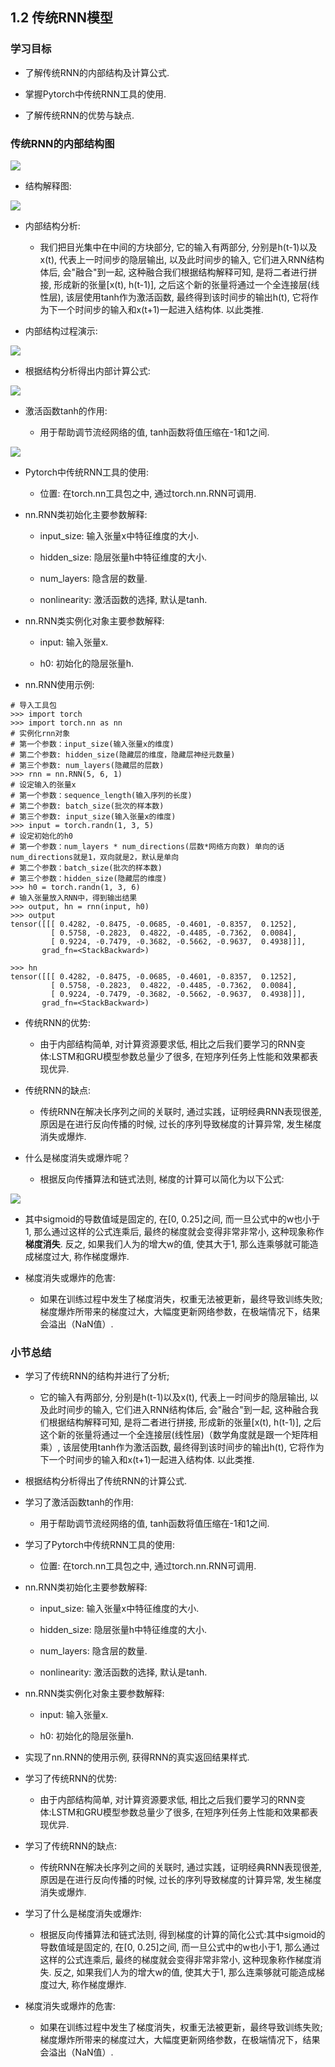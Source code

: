 ## 1.2 传统RNN模型

### 学习目标

- 了解传统RNN的内部结构及计算公式.

- 掌握Pytorch中传统RNN工具的使用.

- 了解传统RNN的优势与缺点.

### 传统RNN的内部结构图

![](https://gitee.com/hxc8/images1/raw/master/img/202407172133720.jpg)

- 结构解释图:

![](https://gitee.com/hxc8/images1/raw/master/img/202407172133606.jpg)

- 内部结构分析:

	- 我们把目光集中在中间的方块部分, 它的输入有两部分, 分别是h(t-1)以及x(t), 代表上一时间步的隐层输出, 以及此时间步的输入, 它们进入RNN结构体后, 会"融合"到一起, 这种融合我们根据结构解释可知, 是将二者进行拼接, 形成新的张量[x(t), h(t-1)], 之后这个新的张量将通过一个全连接层(线性层), 该层使用tanh作为激活函数, 最终得到该时间步的输出h(t), 它将作为下一个时间步的输入和x(t+1)一起进入结构体. 以此类推.

- 内部结构过程演示:

![](D:/download/youdaonote-pull-master/data/Technology/人工智能/HM人工智能AI进阶/阶段五%20NLP自然语言处理/4--第四章%20RNN架构解析/images/WEBRESOURCE92903a5da6599a442bc8b58116204d11RNN21.gif)

- 根据结构分析得出内部计算公式:

![](https://gitee.com/hxc8/images1/raw/master/img/202407172133806.jpg)

- 激活函数tanh的作用:

	- 用于帮助调节流经网络的值, tanh函数将值压缩在-1和1之间.

![](https://gitee.com/hxc8/images1/raw/master/img/202407172133568.jpg)

- Pytorch中传统RNN工具的使用:

	- 位置: 在torch.nn工具包之中, 通过torch.nn.RNN可调用.

- nn.RNN类初始化主要参数解释:

	- input_size: 输入张量x中特征维度的大小.

	- hidden_size: 隐层张量h中特征维度的大小.

	- num_layers: 隐含层的数量.

	- nonlinearity: 激活函数的选择, 默认是tanh.

- nn.RNN类实例化对象主要参数解释:

	- input: 输入张量x.

	- h0: 初始化的隐层张量h.

- nn.RNN使用示例:

```
# 导入工具包
>>> import torch
>>> import torch.nn as nn
# 实例化rnn对象
# 第一个参数：input_size(输入张量x的维度)
# 第二个参数: hidden_size(隐藏层的维度，隐藏层神经元数量)
# 第三个参数: num_layers(隐藏层的层数)
>>> rnn = nn.RNN(5, 6, 1)
# 设定输入的张量x
# 第一个参数：sequence_length(输入序列的长度)
# 第二个参数: batch_size(批次的样本数)
# 第三个参数: input_size(输入张量x的维度)
>>> input = torch.randn(1, 3, 5)
# 设定初始化的h0
# 第一个参数：num_layers * num_directions(层数*网络方向数) 单向的话num_directions就是1，双向就是2，默认是单向
# 第二个参数：batch_size(批次的样本数)
# 第三个参数：hidden_size(隐藏层的维度)
>>> h0 = torch.randn(1, 3, 6)
# 输入张量放入RNN中，得到输出结果
>>> output, hn = rnn(input, h0)
>>> output
tensor([[[ 0.4282, -0.8475, -0.0685, -0.4601, -0.8357,  0.1252],
         [ 0.5758, -0.2823,  0.4822, -0.4485, -0.7362,  0.0084],
         [ 0.9224, -0.7479, -0.3682, -0.5662, -0.9637,  0.4938]]],
       grad_fn=<StackBackward>)

>>> hn
tensor([[[ 0.4282, -0.8475, -0.0685, -0.4601, -0.8357,  0.1252],
         [ 0.5758, -0.2823,  0.4822, -0.4485, -0.7362,  0.0084],
         [ 0.9224, -0.7479, -0.3682, -0.5662, -0.9637,  0.4938]]],
       grad_fn=<StackBackward>)

```

- 传统RNN的优势:

	- 由于内部结构简单, 对计算资源要求低, 相比之后我们要学习的RNN变体:LSTM和GRU模型参数总量少了很多, 在短序列任务上性能和效果都表现优异.

- 传统RNN的缺点:

	- 传统RNN在解决长序列之间的关联时, 通过实践，证明经典RNN表现很差, 原因是在进行反向传播的时候, 过长的序列导致梯度的计算异常, 发生梯度消失或爆炸.

- 什么是梯度消失或爆炸呢？

	- 根据反向传播算法和链式法则, 梯度的计算可以简化为以下公式:	

![](https://gitee.com/hxc8/images1/raw/master/img/202407172133480.jpg)

- 其中sigmoid的导数值域是固定的, 在[0, 0.25]之间, 而一旦公式中的w也小于1, 那么通过这样的公式连乘后, 最终的梯度就会变得非常非常小, 这种现象称作**梯度消失**. 反之, 如果我们人为的增大w的值, 使其大于1, 那么连乘够就可能造成梯度过大, 称作梯度爆炸.

- 梯度消失或爆炸的危害:

	- 如果在训练过程中发生了梯度消失，权重无法被更新，最终导致训练失败; 梯度爆炸所带来的梯度过大，大幅度更新网络参数，在极端情况下，结果会溢出（NaN值）.

### 小节总结

- 学习了传统RNN的结构并进行了分析;

	- 它的输入有两部分, 分别是h(t-1)以及x(t), 代表上一时间步的隐层输出, 以及此时间步的输入, 它们进入RNN结构体后, 会"融合"到一起, 这种融合我们根据结构解释可知, 是将二者进行拼接, 形成新的张量[x(t), h(t-1)], 之后这个新的张量将通过一个全连接层(线性层)（数学角度就是跟一个矩阵相乘）, 该层使用tanh作为激活函数, 最终得到该时间步的输出h(t), 它将作为下一个时间步的输入和x(t+1)一起进入结构体. 以此类推.

- 根据结构分析得出了传统RNN的计算公式.

- 学习了激活函数tanh的作用:

	- 用于帮助调节流经网络的值, tanh函数将值压缩在-1和1之间.

- 学习了Pytorch中传统RNN工具的使用:

	- 位置: 在torch.nn工具包之中, 通过torch.nn.RNN可调用.

- nn.RNN类初始化主要参数解释:

	- input_size: 输入张量x中特征维度的大小.

	- hidden_size: 隐层张量h中特征维度的大小.

	- num_layers: 隐含层的数量.

	- nonlinearity: 激活函数的选择, 默认是tanh.

- nn.RNN类实例化对象主要参数解释:

	- input: 输入张量x.

	- h0: 初始化的隐层张量h.

- 实现了nn.RNN的使用示例, 获得RNN的真实返回结果样式.

- 学习了传统RNN的优势:

	- 由于内部结构简单, 对计算资源要求低, 相比之后我们要学习的RNN变体:LSTM和GRU模型参数总量少了很多, 在短序列任务上性能和效果都表现优异.

- 学习了传统RNN的缺点:

	- 传统RNN在解决长序列之间的关联时, 通过实践，证明经典RNN表现很差, 原因是在进行反向传播的时候, 过长的序列导致梯度的计算异常, 发生梯度消失或爆炸.

- 学习了什么是梯度消失或爆炸:

	- 根据反向传播算法和链式法则, 得到梯度的计算的简化公式:其中sigmoid的导数值域是固定的, 在[0, 0.25]之间, 而一旦公式中的w也小于1, 那么通过这样的公式连乘后, 最终的梯度就会变得非常非常小, 这种现象称作梯度消失. 反之, 如果我们人为的增大w的值, 使其大于1, 那么连乘够就可能造成梯度过大, 称作梯度爆炸.

- 梯度消失或爆炸的危害:

	- 如果在训练过程中发生了梯度消失，权重无法被更新，最终导致训练失败; 梯度爆炸所带来的梯度过大，大幅度更新网络参数，在极端情况下，结果会溢出（NaN值）.